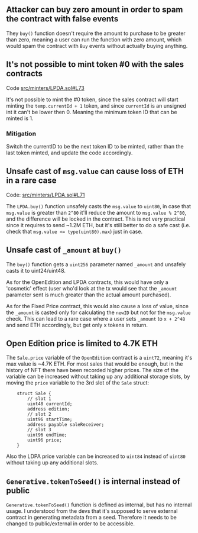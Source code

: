 
## Attacker can buy zero amount in order to spam the contract with false events
They `buy()` function doesn't require the amount to purchase to be greater than zero, meaning a user can run the function with zero amount, which would spam the contract with `Buy` events without actually buying anything.

## It's not possible to mint token #0 with the sales contracts
Code [src/minters/LPDA.sol#L73](https://github.com/code-423n4/2022-12-escher/blob/11ca988e39effe6d316e996c27a876c92e82b4da/src/minters/LPDA.sol#L73)

It's not possible to mint the #0 token, since the sales contract will start minting the `temp.currentId + 1` token, and since `currentId` is an unsigned int it can't be lower then 0. Meaning the minimum token ID that can be minted is 1.

### Mitigation
Switch the currentID to be the next token ID to be minted, rather than the last token minted, and update the code accordingly.


## Unsafe cast of `msg.value` can cause loss of ETH in a rare case
Code: [src/minters/LPDA.sol#L71](https://github.com/code-423n4/2022-12-escher/blob/11ca988e39effe6d316e996c27a876c92e82b4da/src/minters/LPDA.sol#L71)

The `LPDA.buy()` function unsafely casts the `msg.value` to `uint80`, in case that `msg.value` is greater than `2^80` it'll reduce the amount to `msg.value % 2^80`, and the difference will be locked in the contract.
This is not very practical since it requires to send ~1.2M ETH, but it's still better to do a safe cast (i.e. check that `msg.value <= type(uint80).max`) just in case.

## Unsafe cast of `_amount` at `buy()`
The `buy()` function gets a `uint256` parameter named `_amount` and unsafely casts it to uint24/uint48.

As for the OpenEdition and LPDA contracts, this would have only a 'cosmetic' effect (user who'd look at the tx would see that the `_amount` parameter sent is much greater than the actual amount purchased).

As for the Fixed Price contract, this would also cause a loss of value, since the `_amount` is casted only for calculating the `newID` but not for the `msg.value` check.
This can lead to a rare case where a user sets `_amount` to `x + 2^48` and send ETH accordingly, but get only x tokens in return.

## Open Edition price is limited to 4.7K ETH
The `Sale.price` variable of the `OpenEdition` contract is a `uint72`, meaning it's max value is ~4.7K ETH.
For most sales that would be enough, but in the history of NFT there have been recorded higher prices.
The size of the variable can be increased without taking up any additional storage slots, by moving the `price` variable to the 3rd slot of the `Sale` struct:

```solidity
    struct Sale {
        // slot 1
        uint48 currentId;
        address edition;
        // slot 2
        uint96 startTime;
        address payable saleReceiver;
        // slot 3
        uint96 endTime;
        uint96 price;
    }
```

Also the LDPA price variable can be increased to `uint84` instead of `uint80` without taking up any additional slots.

## `Generative.tokenToSeed()` is internal instead of public

`Generative.tokenToSeed()` function is defined as internal, but has no internal usage.
I understood from the devs that it's supposed to  serve external contract in generating metadata from a seed. Therefore it needs to be changed to public/external in order to be accessible.